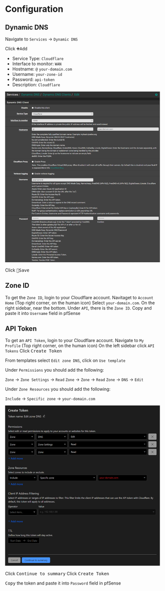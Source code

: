 # Configuration

## Dynamic DNS

Navigate to `Services` -> `Dynamic DNS`

Click <kbd>➕Add</kbd>

- Service Type: `Cloudflare`
- Interface to monitor: `WAN`
- Hostname: `@` `your-domain.com`
- Username: `your-zone-id`
- Password: `api-token`
- Description: `Cloudflare`

![dyndns-setup](img/dyndns-setup.png)

Click <kbd>💾Save</kbd>

## Zone ID

To get the `Zone ID`, login to your Cloudflare account.
Navitaget to `Account Home` (Top right corner, on the human icon)
Select `your-domain.com`.
On the right sidebar, near the bottom. Under `API`, there is the `Zone ID`.
Copy and paste it into `Username` field in pfSense

## API Token

To get an `API Token`, login to your Cloudflare account.
Navigate to `My Profile` (Top right corner, on the human icon)
On the left sidebar click `API Tokens`
Click <kbd>Create Token</kbd>

From templates select `Edit zone DNS`, click on `Use template`

Under `Permissions` you should add the following:

`Zone` -> `Zone Settings` -> `Read`
`Zone` -> `Zone` -> `Read`
`Zone` -> `DNS` -> `Edit`

Under `Zone Resources` you should add the following:

`Include` -> `Specific zone` -> `your-domain.com`

![cloudflare-api-token](img/cloudflare-api-token.png)

Click <kbd>Continue to summary</kbd>
Click <kbd>Create Token</kbd>

<kbd>Copy</kbd> the token and paste it into `Password` field in pfSense
